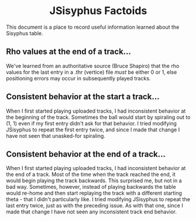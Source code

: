 <h1 align="center"><b>JSisyphus Factoids</b></h1>

This document is a place to record useful information learned about the Sisyphus table.

## Rho values at the end of a track...
We've learned from an authoritative source (Bruce Shapiro) that the rho values for the last entry in a .thr (vertice) file *must* be either 0 or 1, else positioning errors may occur in subsequently played tracks.

## Consistent behavior at the start a track...
When I first started playing uploaded tracks, I had inconsistent behavior at the beginning of the track.  Sometimes the ball would start by spiraling out to (1, 1) even if my first entry didn't ask for that behavior.  I tried modifying JSisyphus to repeat the first entry twice, and since I made that change I have not seen that unasked-for spiraling.

## Consistent behavior at the end of a track...
When I first started playing uploaded tracks, I had inconsistent behavior at the end of a track.  Most of the time when the track reached the end, it would begin playing the track backwards.  This surprised me, but not in a bad way.  Sometimes, however, instead of playing backwards the table would re-home and then start replaying the track with a different starting theta - that I didn't particularly like.  I tried modifying JSisyphus to repeat the last entry twice, just as with the preceding issue.  As with that one, since I made that change I have not seen any inconsistent track end behavior.